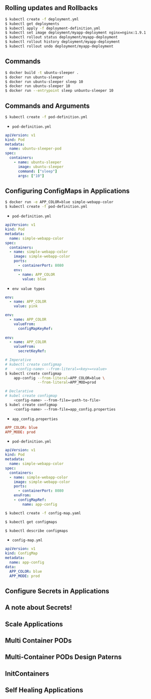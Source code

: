 
## Rolling updates and Rollbacks

```bash
$ kubectl create -f deployment.yml
$ kubectl get deployments
$ kubectl apply -f deployment-definition.yml
$ kubectl set image deployment/myapp-deployment nginx=nginx:1.9.1
$ kubectl rollout status deployment/myapp-deployment
$ kubectl rollout history deployment/myapp-deployment
$ kubectl rollout undo deployment/myapp-deployment
```
## Commands

```bash
$ docker build -t ubuntu-sleeper .
$ docker run ubuntu-sleeper
$ docker run ubuntu-sleeper sleep 10
$ docker run ubuntu-sleeper 10
$ docker run --entrypoint sleep unbuntu-sleeper 10
```

## Commands and Arguments

```bash
$ kubectl create -f pod-definition.yml
```

* `pod-definition.yml`

```yml
apiVersion: v1
kind: Pod
metadata:
  name: ubuntu-sleeper-pod
spec:
  containers:
    - name: ubuntu-sleeper
      image: ubuntu-sleeper
      command: ["sleep"]
      args: ["10"]
```

## Configuring ConfigMaps in Applications

```bash
$ docker run -e APP_COLOR=blue simple-webapp-color
$ kubectl create -f pod-definition.yml
```

* `pod-definition.yml`

```yml
apiVersion: v1
kind: Pod
metadata:
  name: simple-webapp-color
spec:
  containers:
  - name: simple-webapp-color
    image: simple-webapp-color
    ports:
      - containerPort: 8080
    env:
      - name: APP_COLOR
        value: blue
```

* `env value types`

```yml
env:
  - name: APP_COLOR
    value: pink

env:
  - name: APP_COLOR
    valueFrom:
      configMapKeyRef:
      
env:
  - name: APP_COLOR
    valueFrom:
      secretKeyRef:      
```

```bash
# Imperative
# kubectl create configmap
#    <config-name> --from-literal=<key>=<value>
$ kubectl create configmap
    app-config --from-literal=APP_COLOR=blue \
               --from-literal=APP_MOD=prod

# Declarative
# kubel create configmap
    <config-name> --from-file=<path-to-file>
$ kubel create configmap
    <config-name> --from-file=app_config.properties
```

* `app_config.properties`

```conf
APP_COLOR: blue
APP_MODE: prod
```

* `pod-definition.yml`

```yml
apiVersion: v1
kind: Pod
metadata:
  name: simple-webapp-color
spec:
  containers:
  - name: simple-webapp-color
    image: simple-webapp-color
    ports:
      - containerPort: 8080
    envFrom:
    - configMapRef:
        name: app-config
```

```bash
$ kubectl create -f config-map.yaml

$ kubectl get configmaps

$ kubectl describe configmaps
```

* `config-map.yml`

```yml
apiVersion: v1
kind: ConfigMap
metadata:
  name: app-config
data:
  APP_COLOR: blue
  APP_MODE: prod  
```

## Configure Secrets in Applications

## A note about Secrets!

## Scale Applications

## Multi Container PODs

## Multi-Container PODs Design Paterns

## InitContainers

## Self Healing Applications